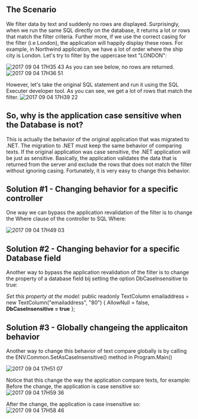 ﻿## The Scenario
We filter data by text and suddenly no rows are displayed. Surprisingly, when we run the same SQL directly on the database, it returns a lot or rows that match the filter criteria.
Further more, if we use the correct casing for the filter (i.e London), the application will happily display these rows.
For example, in Northwind application, we have a lot of order where the ship city is London. Let's try to filter by the uppercase text "LONDON":

![2017 09 04 17H35 43](2017-09-04_17h35_43.png)
As you can see below, no rows are returned.
![2017 09 04 17H36 51](2017-09-04_17h36_51.png)

However, let's take the original SQL statement and run it using the SQL Executer developer tool. As you can see, we get a lot of rows that match the filter.
![2017 09 04 17H39 22](2017-09-04_17h39_22.png)

## So, why is the application case sensitive when the Database is not?
This is actually the behavior of the original application that was migrated to .NET. The migration to .NET must keep the same behavior of comparing texts.
If the original application was case sensitive, the .NET application will be just as sensitive.
Basically, the application validates the data that is returned from the server and exclude the rows that does not match the filter without ignoring casing. 
Fortunately, it is very easy to change this behavior. 

## Solution #1 - Changing behavior for a specific controller
One way we can bypass the application revalidation of the filter is to change the Where clause of the controller to SQL Where:

![2017 09 04 17H49 03](2017-09-04_17h49_03.png)

## Solution #2 - Changing behavior for a specific Database field
Another way to bypass the application revalidation of the filter is to change the property of a database field bij setting the option DbCaseInsensitive to true:

*Set this property at the model:*
public readonly TextColumn emailaddress = new TextColumn("emailaddress", "80") { AllowNull = false, **DbCaseInsensitive = true** };

## Solution #3 - Globally changeing the applicaiton behavior
Another way to change this behavior of text compare globally is by calling the ENV.Common.SetAsCaseInsensitive() method in Program.Main()

![2017 09 04 17H51 07](2017-09-04_17h51_07.png)

Notice that this change the way the application compare texts, for example:
Before the change, the application is case sensitive so:
![2017 09 04 17H59 36](2017-09-04_17h59_36.png)

After the change, the application is case insensitive so:
![2017 09 04 17H58 46](2017-09-04_17h58_46.png)

